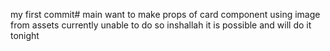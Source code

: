 my first commit# main
want to make props of card component using image from assets 
currently unable to do so inshallah it is possible and 
will do it tonight